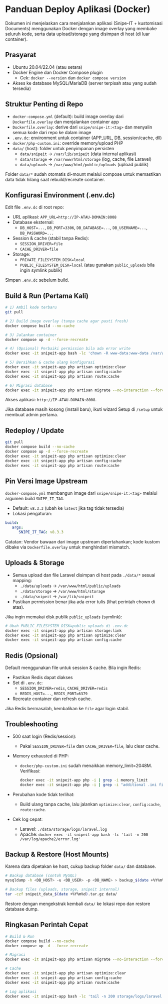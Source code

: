# Panduan Deploy Aplikasi (Docker)

Dokumen ini menjelaskan cara menjalankan aplikasi (Snipe-IT + kustomisasi Documents) menggunakan Docker dengan image overlay yang membake seluruh kode, serta data upload/storage yang disimpan di host (di luar container).

## Prasyarat

- Ubuntu 20.04/22.04 (atau setara)
- Docker Engine dan Docker Compose plugin
   - Cek: `docker --version` dan `docker compose version`
- Akses ke database MySQL/MariaDB (server terpisah atau yang sudah tersedia)

## Struktur Penting di Repo

- `docker-compose.yml` (default): build image overlay dari `Dockerfile.overlay` dan menjalankan container app
- `Dockerfile.overlay`: derive dari `snipe/snipe-it:<tag>` dan menyalin semua kode dari repo ke dalam image
- `.env.dc`: environment untuk container (APP_URL, DB, session/cache, dll)
- `docker/php-custom.ini`: override memory/upload PHP
- `data/` (host): folder untuk penyimpanan persisten
   - `data/snipeit` → `/var/lib/snipeit` (data internal aplikasi)
   - `data/storage` → `/var/www/html/storage` (log, cache, file Laravel)
   - `data/uploads` → `/var/www/html/public/uploads` (upload publik)

Folder `data/*` sudah otomatis di-mount melalui compose untuk memastikan data tidak hilang saat rebuild/recreate container.

## Konfigurasi Environment (.env.dc)

Edit file `.env.dc` di root repo:

- URL aplikasi: `APP_URL=http://IP-ATAU-DOMAIN:8008`
- Database eksternal:
   - `DB_HOST=...`, `DB_PORT=3306`, `DB_DATABASE=...`, `DB_USERNAME=...`, `DB_PASSWORD=...`
- Session & cache (stabil tanpa Redis):
   - `SESSION_DRIVER=file`
   - `CACHE_DRIVER=file`
- Storage:
   - `PRIVATE_FILESYSTEM_DISK=local`
   - `PUBLIC_FILESYSTEM_DISK=local` (atau gunakan `public_uploads` bila ingin symlink publik)

Simpan `.env.dc` sebelum build.

## Build & Run (Pertama Kali)

```bash
# 1) Ambil kode terbaru
git pull

# 2) Build image overlay (tanpa cache agar pasti fresh)
docker compose build --no-cache

# 3) Jalankan container
docker compose up -d --force-recreate

# 4) (Opsional) Perbaiki permission bila ada error write
docker exec -it snipeit-app bash -lc 'chown -R www-data:www-data /var/www/html/storage /var/www/html/public/uploads /var/lib/snipeit'

# 5) Bersihkan & cache ulang konfigurasi
docker exec -it snipeit-app php artisan optimize:clear
docker exec -it snipeit-app php artisan config:cache
docker exec -it snipeit-app php artisan route:cache

# 6) Migrasi database
docker exec -it snipeit-app php artisan migrate --no-interaction --force
```

Akses aplikasi: `http://IP-ATAU-DOMAIN:8008`.

Jika database masih kosong (install baru), ikuti wizard Setup di `/setup` untuk membuat admin pertama.

## Redeploy / Update

```bash
git pull
docker compose build --no-cache
docker compose up -d --force-recreate
docker exec -it snipeit-app php artisan optimize:clear
docker exec -it snipeit-app php artisan config:cache
docker exec -it snipeit-app php artisan route:cache
```

## Pin Versi Image Upstream

`docker-compose.yml` membangun image dari `snipe/snipe-it:<tag>` melalui argumen build `SNIPE_IT_TAG`.

- Default: `v8.3.3` (ubah ke `latest` jika tag tidak tersedia)
- Lokasi pengaturan:

```yaml
build:
   args:
      SNIPE_IT_TAG: v8.3.3
```

Catatan: Vendor bawaan dari image upstream dipertahankan; kode kustom dibake via `Dockerfile.overlay` untuk menghindari mismatch.

## Uploads & Storage

- Semua upload dan file Laravel disimpan di host pada `./data/*` sesuai mapping:
   - `./data/uploads` → `/var/www/html/public/uploads`
   - `./data/storage` → `/var/www/html/storage`
   - `./data/snipeit` → `/var/lib/snipeit`
- Pastikan permission benar jika ada error tulis (lihat perintah chown di atas).

Jika ingin memakai disk publik `public_uploads` (symlink):

```bash
# Ubah PUBLIC_FILESYSTEM_DISK=public_uploads di .env.dc
docker exec -it snipeit-app php artisan storage:link
docker exec -it snipeit-app php artisan optimize:clear
docker exec -it snipeit-app php artisan config:cache
```

## Redis (Opsional)

Default menggunakan file untuk session & cache. Bila ingin Redis:

- Pastikan Redis dapat diakses
- Set di `.env.dc`:
   - `SESSION_DRIVER=redis`, `CACHE_DRIVER=redis`
   - `REDIS_HOST=...`, `REDIS_PORT=6379`
- Recreate container dan refresh cache.

Jika Redis bermasalah, kembalikan ke `file` agar login stabil.

## Troubleshooting

- 500 saat login (Redis/session):
   - Pakai `SESSION_DRIVER=file` dan `CACHE_DRIVER=file`, lalu clear cache.

- Memory exhausted di PHP:
   - `docker/php-custom.ini` sudah menaikkan memory_limit=2048M. Verifikasi:
      ```bash
      docker exec -it snipeit-app php -i | grep -i memory_limit
      docker exec -it snipeit-app php -i | grep -i "additional .ini files"
      ```

- Perubahan kode tidak terlihat:
   - Build ulang tanpa cache, lalu jalankan `optimize:clear`, `config:cache`, `route:cache`.

- Cek log cepat:
   - Laravel: `./data/storage/logs/laravel.log`
   - Apache: `docker exec -it snipeit-app bash -lc 'tail -n 200 /var/log/apache2/error.log'`

## Backup & Restore (Host Mounts)

Karena data dipetakan ke host, cukup backup folder `data/` dan database.

```bash
# Backup database (contoh MySQL)
mysqldump -h <DB_HOST> -u <DB_USER> -p <DB_NAME> > backup_$(date +%Y%m%d).sql

# Backup files (uploads, storage, snipeit internal)
tar -czf snipeit_data_$(date +%Y%m%d).tar.gz data/
```

Restore dengan mengekstrak kembali `data/` ke lokasi repo dan restore database dump.

## Ringkasan Perintah Cepat

```bash
# Build & Run
docker compose build --no-cache
docker compose up -d --force-recreate

# Migrasi
docker exec -it snipeit-app php artisan migrate --no-interaction --force

# Cache
docker exec -it snipeit-app php artisan optimize:clear
docker exec -it snipeit-app php artisan config:cache
docker exec -it snipeit-app php artisan route:cache

# Log aplikasi
docker exec -it snipeit-app bash -lc 'tail -n 200 storage/logs/laravel.log'
```
